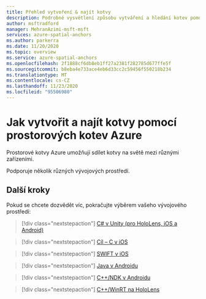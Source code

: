 ```yaml
---
title: Přehled vytvoření & najít kotvy
description: Podrobné vysvětlení způsobu vytváření a hledání kotev pomocí prostorových kotev Azure.
author: msftradford
manager: MehranAzimi-msft-msft
services: azure-spatial-anchors
ms.author: parkerra
ms.date: 11/20/2020
ms.topic: overview
ms.service: azure-spatial-anchors
ms.openlocfilehash: 2f1888cf6db8eb1ff27a2381f282785d677ffe5f
ms.sourcegitcommit: b8eba4e733ace4eb6d33cc2c59456f550218b234
ms.translationtype: MT
ms.contentlocale: cs-CZ
ms.lasthandoff: 11/23/2020
ms.locfileid: "95506980"
---
```

# <a name="how-to-create-and-locate-anchors-using-azure-spatial-anchors"></a>Jak vytvořit a najít kotvy pomocí prostorových kotev Azure

Prostorové kotvy Azure umožňují sdílet kotvy na světě mezi různými zařízeními.

Podporuje několik různých vývojových prostředí.

## <a name="next-steps"></a>Další kroky
Pokud se chcete dozvědět víc, pokračujte výběrem vašeho vývojového prostředí:

> [!div class="nextstepaction"]
> [C# v Unity (pro HoloLens, iOS a Android)](how-tos/create-locate-anchors-unity.md)

> [!div class="nextstepaction"]
> [Cíl – C v iOS](how-tos/create-locate-anchors-objc.md)

> [!div class="nextstepaction"]
> [SWIFT v iOS](how-tos/create-locate-anchors-swift.md)

> [!div class="nextstepaction"]
> [Java v Androidu](how-tos/create-locate-anchors-java.md)

> [!div class="nextstepaction"]
> [C++/NDK v Androidu](how-tos/create-locate-anchors-cpp-ndk.md)

> [!div class="nextstepaction"]
> [C++/WinRT na HoloLens](how-tos/create-locate-anchors-cpp-winrt.md)
